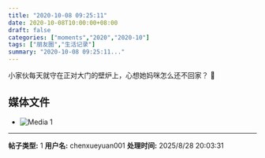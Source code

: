 ```yaml
---
title: "2020-10-08 09:25:11"
date: 2020-10-08T10:00:00+08:00
draft: false
categories: ["moments","2020","2020-10"]
tags: ["朋友圈","生活记录"]
summary: "2020-10-08 09:25:11..."
---
```


小家伙每天就守在正对大门的壁炉上，心想她妈咪怎么还不回家？ 🥲

## 媒体文件

- ![Media 1](/Moments/photos/2020-10-08/202010080925110.jpg)

---

**帖子类型:** 1
**用户名:** chenxueyuan001
**处理时间:** 2025/8/28 20:03:31